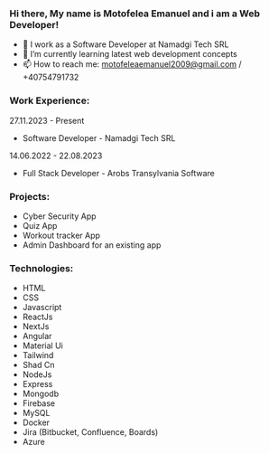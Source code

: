 ### Hi there, My name is Motofelea Emanuel and i am a Web Developer!


- 🔭 I work as a Software Developer at Namadgi Tech SRL 
- 🌱 I’m currently learning latest web development concepts
- 📫 How to reach me: motofeleaemanuel2009@gmail.com / +40754791732

### Work Experience:
27.11.2023 - Present
- Software Developer - Namadgi Tech SRL

14.06.2022 - 22.08.2023
- Full Stack Developer - Arobs Transylvania Software

### Projects: 
- Cyber Security App 
- Quiz App
- Workout tracker App
- Admin Dashboard for an existing app 

### Technologies:
- HTML
- CSS
- Javascript
- ReactJs
- NextJs
- Angular
- Material Ui
- Tailwind
- Shad Cn
- NodeJs
- Express
- Mongodb
- Firebase
- MySQL
- Docker
- Jira (Bitbucket, Confluence, Boards)
- Azure
  

